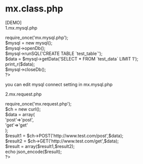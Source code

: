 mx.class.php
============

[DEMO]<br />
1.mx.mysql.php<br />
<?php<br />
  require_once('mx.mysql.php');<br />
  $mysql = new mysql();<br />
  $mysql->openDb();<br />
  $mysql->runSQL('CREATE TABLE `test_table`');<br />
  $data = $mysql->getData('SELECT * FROM `test_data` LIMIT 1');<br />
  print_r($data);<br />
  $mysql->closeDb();<br />
?><br />

you can edit mysql connect setting in mx.mysql.php<br />

2.mx.request.php<br />
<?php<br />
  require_once('mx.request.php');<br />
  $ch = new curl();<br />
  $data = array(<br />
    'post'=>'post',<br />
    'get'=>'get'<br />
  );<br />
  $result1 = $ch->POST('http://www.test.com/post',$data);<br />
  $result2 = $ch->GET('http://www.test.com/get',$data);<br />
  $result = array($result1,$result2);<br />
  echo json_encode($result);<br />
?>
